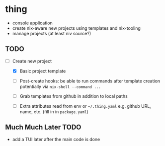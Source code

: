 # thing

- console application
- create nix-aware new projects using templates and nix-tooling
- manage projects (at least niv source?)

## TODO
- [ ] Create new project
    - [x] Basic project template
    - [ ] Post-create hooks:
              be able to run commands after template creation
              potentially via `nix-shell --command ...`
    - [ ] Grab templates from github in addition to local paths
    - [ ] Extra attributes read from env or `~/.thing.yaml`
              e.g. github URL, name, etc. (fill in in `package.yaml`)



## Much Much Later TODO
- add a TUI later after the main code is done
